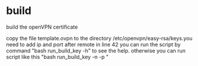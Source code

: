 # build
build the openVPN certificate

copy the file template.ovpn to the directory /etc/openvpn/easy-rsa/keys.you need to add ip and port after  remote in line 42
you can run the script by command "bash run_build_key -h" to see the help.
otherwise you can run script like this "bash run_build_key -n <name> -p <purpose>"
